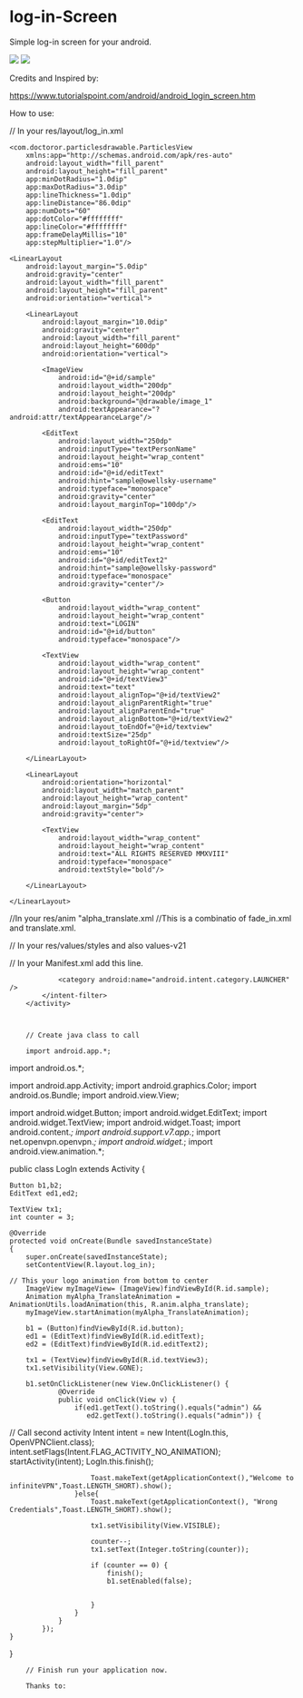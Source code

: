 # log-in-Screen
Simple log-in screen for your android.


<img src="https://i.imgur.com/cA3qzkn.gif"/>


<img src="https://i.imgur.com/7cKmbiw.jpg"/>

Credits and Inspired by:

https://www.tutorialspoint.com/android/android_login_screen.htm

How to use:

// In your res/layout/log_in.xml

<?xml version="1.0" encoding="utf-8"?>
<RelativeLayout
	xmlns:android="http://schemas.android.com/apk/res/android"
	android:layout_width="fill_parent"
	android:layout_height="fill_parent">

	<com.doctoror.particlesdrawable.ParticlesView
		xmlns:app="http://schemas.android.com/apk/res-auto"
		android:layout_width="fill_parent"
		android:layout_height="fill_parent"
		app:minDotRadius="1.0dip"
		app:maxDotRadius="3.0dip"
		app:lineThickness="1.0dip"
		app:lineDistance="86.0dip"
		app:numDots="60"
		app:dotColor="#ffffffff"
		app:lineColor="#ffffffff"
		app:frameDelayMillis="10"
		app:stepMultiplier="1.0"/>

	<LinearLayout
		android:layout_margin="5.0dip"
		android:gravity="center"
		android:layout_width="fill_parent"
		android:layout_height="fill_parent"
		android:orientation="vertical">

		<LinearLayout
			android:layout_margin="10.0dip"
			android:gravity="center"
			android:layout_width="fill_parent"
			android:layout_height="600dp"
			android:orientation="vertical">

			<ImageView
				android:id="@+id/sample"
				android:layout_width="200dp"
				android:layout_height="200dp"
				android:background="@drawable/image_1"
				android:textAppearance="?android:attr/textAppearanceLarge"/>

			<EditText
				android:layout_width="250dp"
				android:inputType="textPersonName"
				android:layout_height="wrap_content"
				android:ems="10"
				android:id="@+id/editText"
				android:hint="sample@owellsky-username"
				android:typeface="monospace"
				android:gravity="center"
				android:layout_marginTop="100dp"/>

			<EditText
				android:layout_width="250dp"
				android:inputType="textPassword"
				android:layout_height="wrap_content"
				android:ems="10"
				android:id="@+id/editText2"
				android:hint="sample@owellsky-password"
				android:typeface="monospace"
				android:gravity="center"/>

			<Button
				android:layout_width="wrap_content"
				android:layout_height="wrap_content"
				android:text="LOGIN"
				android:id="@+id/button"
				android:typeface="monospace"/>

			<TextView
				android:layout_width="wrap_content"
				android:layout_height="wrap_content"
				android:id="@+id/textView3"
				android:text="text"
				android:layout_alignTop="@+id/textView2"
				android:layout_alignParentRight="true"
				android:layout_alignParentEnd="true"
				android:layout_alignBottom="@+id/textView2"
				android:layout_toEndOf="@+id/textview"
				android:textSize="25dp"
				android:layout_toRightOf="@+id/textview"/>

		</LinearLayout>

		<LinearLayout
			android:orientation="horizontal"
			android:layout_width="match_parent"
			android:layout_height="wrap_content"
			android:layout_margin="5dp"
			android:gravity="center">

			<TextView
				android:layout_width="wrap_content"
				android:layout_height="wrap_content"
				android:text="ALL RIGHTS RESERVED MMXVIII"
				android:typeface="monospace"
				android:textStyle="bold"/>

		</LinearLayout>

	</LinearLayout>

</RelativeLayout>



//In your res/anim "alpha_translate.xml 
//This is a combinatio of fade_in.xml and translate.xml.

<?xml version="1.0" encoding="utf-8"?>
<set xmlns:android="http://schemas.android.com/apk/res/android">
	<alpha 
		android:fromAlpha="0.0" 
		android:toAlpha="1.0"
		android:interpolator="@android:anim/accelerate_interpolator"
		android:duration="5000"/>
	<translate xmlns:android="http://schemas.android.com/apk/res/android" android:duration="5000" android:zAdjustment="top" android:fromXDelta="0.0%" android:toXDelta="0.0%" android:fromYDelta="200.0%" android:toYDelta="0.0%" />
</set>



// In your res/values/styles and also values-v21

<style name="AppTheme.NoActionBar">
		<item name="windowNoTitle">true</item>
		<item name="windowActionBar">false</item>
		<item name="android:windowFullscreen">true</item>
		<item name="android:windowContentOverlay">@null</item>
		<item name="android:background">@color/black1</item>
	</style>
  
  
  
  // In your Manifest.xml add this line.
  
  <activity
            android:name="org.network.owellsky.LogIn" 
			android:theme="@style/AppTheme.NoActionBar" >
            <intent-filter>
                <action android:name="android.intent.action.MAIN" />

                <category android:name="android.intent.category.LAUNCHER" />
            </intent-filter>
        </activity>
      
      
      
        // Create java class to call
        
        import android.app.*;
import android.os.*;

import android.app.Activity;
import android.graphics.Color;
import android.os.Bundle;
import android.view.View;

import android.widget.Button;
import android.widget.EditText;
import android.widget.TextView;
import android.widget.Toast;
import android.content.*;
import android.support.v7.app.*;
import net.openvpn.openvpn.*;
import android.widget.*;
import android.view.animation.*;

public class LogIn extends Activity 
{

	Button b1,b2;
	EditText ed1,ed2;

	TextView tx1;
	int counter = 3;

    @Override
    protected void onCreate(Bundle savedInstanceState)
    {
        super.onCreate(savedInstanceState);
        setContentView(R.layout.log_in);
		
    // This your logo animation from bottom to center
		ImageView myImageView= (ImageView)findViewById(R.id.sample);
		Animation myAlpha_TranslateAnimation = AnimationUtils.loadAnimation(this, R.anim.alpha_translate);
		myImageView.startAnimation(myAlpha_TranslateAnimation);
			
		b1 = (Button)findViewById(R.id.button);
		ed1 = (EditText)findViewById(R.id.editText);
		ed2 = (EditText)findViewById(R.id.editText2);

		tx1 = (TextView)findViewById(R.id.textView3);
		tx1.setVisibility(View.GONE);

		b1.setOnClickListener(new View.OnClickListener() {
				@Override
				public void onClick(View v) {
					if(ed1.getText().toString().equals("admin") &&
					   ed2.getText().toString().equals("admin")) {

// Call second activity 
						Intent intent = new Intent(LogIn.this,
												   OpenVPNClient.class);
						intent.setFlags(Intent.FLAG_ACTIVITY_NO_ANIMATION);
						startActivity(intent);
						LogIn.this.finish();

						Toast.makeText(getApplicationContext(),"Welcome to infiniteVPN",Toast.LENGTH_SHORT).show();
					}else{
						Toast.makeText(getApplicationContext(), "Wrong Credentials",Toast.LENGTH_SHORT).show();

						tx1.setVisibility(View.VISIBLE);

						counter--;
						tx1.setText(Integer.toString(counter));

						if (counter == 0) {
							finish();
							b1.setEnabled(false);


						}
					}
				}
			});
	}
}
        
        // Finish run your application now.
        
        Thanks to:
